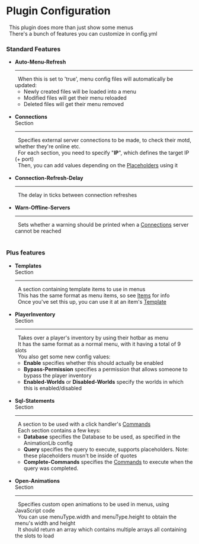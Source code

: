 <h1>Plugin Configuration</h1>
  This plugin does more than just show some menus<br/>
  There's a bunch of features you can customize in config.yml<br/>
<h3>Standard Features</h3>
<ul>
  <li id="auto_menu_refresh"><b>Auto-Menu-Refresh</b><br/>
    <hr/>
      When this is set to 'true', menu config files will automatically be updated:<br/>
    <ul>
      <li>Newly created files will be loaded into a menu</li>
      <li>Modified files will get their menu reloaded</li>
      <li>Deleted files will get their menu removed</li>
    </ul>
    <br/>
  <li id="connections"><b>Connections</b><br/>
    Section<br/>
    <hr/>
      Specifies external server connections to be made, to check their motd, whether they're online etc.<br/>
      For each section, you need to specify "<b>IP</b>", which defines the target IP (+ port)<br/>
      Then, you can add values depending on the <a href="placeholders.md">Placeholders</a> using it<br/>
    <br/>
  <li id="connection_refresh_delay"><b>Connection-Refresh-Delay</b><br/>
    <hr/>
      The delay in ticks between connection refreshes<br/>
    <br/>
  <li id="warn_offline_servers"><b>Warn-Offline-Servers</b><br/>
    <hr/>
      Sets whether a warning should be printed when a <a href="#connections">Connections</a> server cannot be reached<br/>
    <br/>
</ul><h3>Plus features</h3>
<ul>
  <li id="templates"><b>Templates</b><br/>
    Section<br/>
    <hr/>
      A section containing template items to use in menus<br/>
      This has the same format as menu items, so see <a href="items.md">Items</a> for info<br/>
      Once you've set this up, you can use it at an item's <a href="items.md#template">Template</a><br/>
    <br/>
  <li id="playerinventory"><b>PlayerInventory</b><br/>
    Section<br/>
    <hr/>
      Takes over a player's inventory by using their hotbar as menu<br/>
      It has the same format as a normal menu, with it having a total of 9 slots<br/>
      You also get some new config values:<br/>
    <ul>
      <li><b>Enable</b> specifies whether this should actually be enabled</li>
      <li><b>Bypass-Permission</b> specifies a permission that allows someone to bypass the player inventory</li>
      <li><b>Enabled-Worlds</b> or <b>Disabled-Worlds</b> specify the worlds in which this is enabled/disabled</li>
    </ul>
    <br/>
  <li id="sql_statements"><b>Sql-Statements</b><br/>
    Section<br/>
    <hr/>
      A section to be used with a click handler's <a href="click_handlers.md#commands">Commands</a><br/>
      Each section contains a few keys:<br/>
    <ul>
      <li><b>Database</b> specifies the Database to be used, as specified in the AnimationLib config</li>
      <li><b>Query</b> specifies the query to execute, supports placeholders. Note: these placeholders musn't be inside of quotes</li>
      <li><b>Complete-Commands</b> specifies the <a href="click_handlers.md#commands">Commands</a> to execute when the query was completed.</li>
    </ul>
    <br/>
  <li id="open_animations"><b>Open-Animations</b><br/>
    Section<br/>
    <hr/>
      Specifies custom open animations to be used in menus, using JavaScript code<br/>
      You can use menuType.width and menuType.height to obtain the menu's width and height<br/>
      It should return an array which contains multiple arrays all containing the slots to load<br/>
    <br/>
</ul>